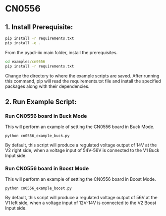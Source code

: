 # CN0556
## 1. Install Prerequisite:

```cmd
pip install -r requirements.txt
pip install -e .
```
From the pyadi-iio main folder, install the prerequisites.

```cmd
cd examples/cn0556
pip install -r requirements.txt
```
Change the directory to where the example scripts are saved. After running this command, pip will read the requirements.txt file and install the specified packages along with their dependencies.

## 2. Run Example Script:
### Run CN0556 board in Buck Mode
This will perform an example of setting the CN0556 board in Buck Mode.
```
python cn0556_example_buck.py
```
By default, this script will produce a regulated voltage output of 14V at the V2 right side, when a voltage input of 54V-56V is connected to the V1 Buck Input side.

### Run CN0556 board in Boost Mode
This will perform an example of setting the CN0556 board in Boost Mode.
```
python cn0556_example_boost.py
```
By default, this script will produce a regulated voltage output of 56V at the V1 left side, when a voltage input of 12V-14V is connected to the V2 Boost Input side.
